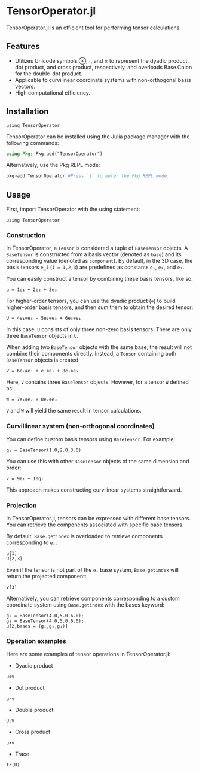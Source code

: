 # TensorOperator.jl

TensorOperator.jl is an efficient tool for performing tensor calculations.

## Features

- Utilizes Unicode symbols ⊗, ⋅, and × to represent the dyadic product, dot product, and cross product, respectively, and overloads Base.Colon for the double-dot product.
- Applicable to curvilinear coordinate systems with non-orthogonal basis vectors.
- High computational efficiency.

## Installation

```@setup 0
using TensorOperator
```

TensorOperator can be installed using the Julia package manager with the following commands:

```julia
using Pkg; Pkg.add("TensorOperator")
```

Alternatively, use the Pkg REPL mode:

```julia
pkg>add TensorOperator #Press `]` to enter the Pkg REPL mode.
```

## Usage

First, import TensorOperator with the using statement:

```@repl
using TensorOperator
```
### Construction

In TensorOperator, a `Tensor` is considered a tuple of `BaseTensor` objects. A `BaseTensor` is constructed from a basis vector (denoted as `base`) and its corresponding value (denoted as `component`). By default, in the 3D case, the basis tensors `e_i` (`i = 1,2,3`) are predefined as constants `e₁`, `e₂`, and `e₃`.

You can easily construct a tensor by combining these basis tensors, like so:

```@repl 0
u = 1e₁ + 2e₂ + 3e₃
```

For higher-order tensors, you can use the dyadic product (`⊗`) to build higher-order basis tensors, and then sum them to obtain the desired tensor:

```@repl 0
U = 4e₁⊗e₁ - 5e₂⊗e₃ + 6e₃⊗e₁
```

In this case, `U` consists of only three non-zero basis tensors. There are only three `BaseTensor` objects in `U`.

When adding two `BaseTensor` objects with the same base, the result will not combine their components directly. Instead, a `Tensor` containing both `BaseTensor` objects is created:

```@repl 0
V = 6e₁⊗e₂ + e₁⊗e₂ + 8e₂⊗e₃
```

Here, `V` contains three `BaseTensor` objects. However, for a tensor `W` defined as:

```@repl 0
W = 7e₁⊗e₂ + 8e₂⊗e₃
```

`V` and `W` will yield the same result in tensor calculations.

### Curvillinear system (non-orthogonal coordinates)

You can define custom basis tensors using `BaseTensor`. For example:

```@repl 0
g₁ = BaseTensor(1.0,2.0,3.0)
```

You can use this with other `BaseTensor` objects of the same dimension and order:

```@repl 0
v = 9e₁ + 10g₁
```

This approach makes constructing curvilinear systems straightforward.

### Projection

In TensorOperator.jl, tensors can be expressed with different base tensors. You can retrieve the components associated with specific base tensors.

By default, `Base.getindex` is overloaded to retrieve components corresponding to `eᵢ`:

```@repl 0
u[1]
U[2,3]
```

Even if the tensor is not part of the `eᵢ` base system, `Base.getindex` will return the projected component:

```@repl 0
v[3]
```

Alternatively, you can retrieve components corresponding to a custom coordinate system using `Base.getindex` with the bases keyword:

```@repl 0
g₂ = BaseTensor(4.0,5.0,6.0);
g₃ = BaseTensor(4.0,5.0,6.0);
u[2,bases = (g₁,g₂,g₃)]
```

### Operation examples

Here are some examples of tensor operations in TensorOperator.jl:

- Dyadic product

```@repl 0
u⊗v
```

- Dot product

```@repl 0
u⋅v
```

- Double product

```@repl 0
U:V
```

- Cross product

```@repl 0
u×v
```

- Trace

```@repl 0
tr(U)
```
